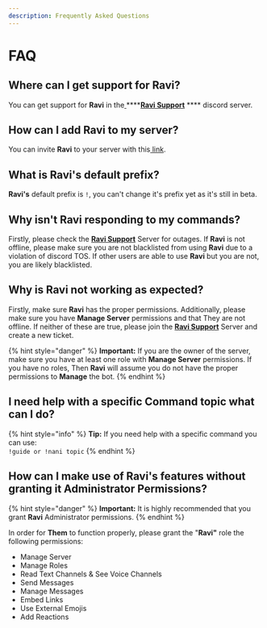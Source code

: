 ```yaml
---
description: Frequently Asked Questions
---
```


# FAQ

## Where can I get support for **Ravi**?

You can get support for **Ravi** in the[ ](https://discord.gg/fDbpPDkaMU)****[**Ravi Support**](https://discord.gg/gv2vjKqZP7) **** discord server.

## How can I add **Ravi** to my server?

You can invite **Ravi** to your server with this[ link](https://discord.com/oauth2/authorize?client\_id=809561873040146461\&scope=bot\&permissions=2147483647).

## What is **Ravi**'s default prefix?

**Ravi's** default prefix is `!`, you can't change it's prefix yet as it's still in beta.

## Why isn't **Ravi** responding to my commands?

Firstly, please check the [**Ravi Support**](https://discord.gg/gv2vjKqZP7) Server for outages. If **Ravi** is not offline, please make sure you are not blacklisted from using **Ravi** due to a violation of discord TOS. If other users are able to use **Ravi** but you are not, you are likely blacklisted.&#x20;

## Why is **Ravi** not working as expected?

Firstly, make sure **Ravi** has the proper permissions. Additionally, please make sure you have **Manage Server** permissions and that They are not offline. If neither of these are true, please join the [**Ravi Support**](https://discord.gg/gv2vjKqZP7) Server and create a new ticket.

{% hint style="danger" %}
**Important:** If you are the owner of the server, make sure you have at least one role with **Manage Server** permissions. If you have no roles, Then **Ravi** will assume you do not have the proper permissions to **Manage** the bot.
{% endhint %}

## I need help with a specific Command topic what can I do?

{% hint style="info" %}
**Tip:** If you need help with a specific command you can use:\
`!guide or !nani topic`
{% endhint %}

## **How can I make use of Ravi's features without granting it Administrator Permissions?**

{% hint style="danger" %}
**Important:** It is highly recommended that you grant **Ravi** Administrator permissions.
{% endhint %}

In order for **Them** to function properly, please grant the "**Ravi"** role the following permissions:

* Manage Server
* Manage Roles
* Read Text Channels & See Voice Channels
* Send Messages
* Manage Messages
* Embed Links
* Use External Emojis
* Add Reactions
